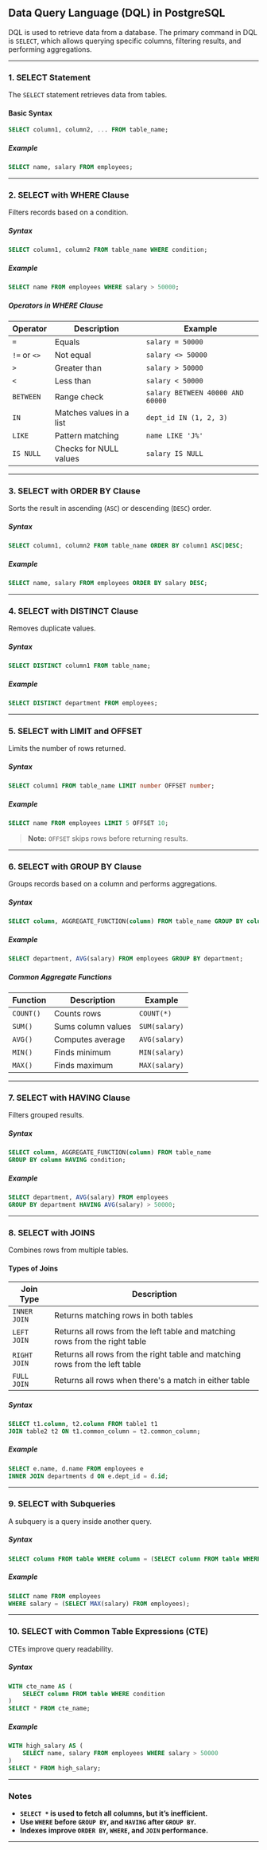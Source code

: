 ## **Data Query Language (DQL) in PostgreSQL**  

DQL is used to retrieve data from a database. The primary command in DQL is `SELECT`, which allows querying specific columns, filtering results, and performing aggregations.

---

### **1. SELECT Statement**  
The `SELECT` statement retrieves data from tables.

#### **Basic Syntax**  
```sql
SELECT column1, column2, ... FROM table_name;
```

##### **Example**  
```sql
SELECT name, salary FROM employees;
```

---

### **2. SELECT with WHERE Clause**  
Filters records based on a condition.

##### **Syntax**  
```sql
SELECT column1, column2 FROM table_name WHERE condition;
```

##### **Example**  
```sql
SELECT name FROM employees WHERE salary > 50000;
```

##### **Operators in WHERE Clause**  
| Operator | Description | Example |
|----------|-------------|---------|
| `=` | Equals | `salary = 50000` |
| `!=` or `<>` | Not equal | `salary <> 50000` |
| `>` | Greater than | `salary > 50000` |
| `<` | Less than | `salary < 50000` |
| `BETWEEN` | Range check | `salary BETWEEN 40000 AND 60000` |
| `IN` | Matches values in a list | `dept_id IN (1, 2, 3)` |
| `LIKE` | Pattern matching | `name LIKE 'J%'` |
| `IS NULL` | Checks for NULL values | `salary IS NULL` |

---

### **3. SELECT with ORDER BY Clause**  
Sorts the result in ascending (`ASC`) or descending (`DESC`) order.

##### **Syntax**  
```sql
SELECT column1, column2 FROM table_name ORDER BY column1 ASC|DESC;
```

##### **Example**  
```sql
SELECT name, salary FROM employees ORDER BY salary DESC;
```

---

### **4. SELECT with DISTINCT Clause**  
Removes duplicate values.

##### **Syntax**  
```sql
SELECT DISTINCT column1 FROM table_name;
```

##### **Example**  
```sql
SELECT DISTINCT department FROM employees;
```

---

### **5. SELECT with LIMIT and OFFSET**  
Limits the number of rows returned.

##### **Syntax**  
```sql
SELECT column1 FROM table_name LIMIT number OFFSET number;
```

##### **Example**  
```sql
SELECT name FROM employees LIMIT 5 OFFSET 10;
```
> **Note:** `OFFSET` skips rows before returning results.

---

### **6. SELECT with GROUP BY Clause**  
Groups records based on a column and performs aggregations.

##### **Syntax**  
```sql
SELECT column, AGGREGATE_FUNCTION(column) FROM table_name GROUP BY column;
```

##### **Example**  
```sql
SELECT department, AVG(salary) FROM employees GROUP BY department;
```

##### **Common Aggregate Functions**  
| Function | Description | Example |
|----------|-------------|---------|
| `COUNT()` | Counts rows | `COUNT(*)` |
| `SUM()` | Sums column values | `SUM(salary)` |
| `AVG()` | Computes average | `AVG(salary)` |
| `MIN()` | Finds minimum | `MIN(salary)` |
| `MAX()` | Finds maximum | `MAX(salary)` |

---

### **7. SELECT with HAVING Clause**  
Filters grouped results.

##### **Syntax**  
```sql
SELECT column, AGGREGATE_FUNCTION(column) FROM table_name 
GROUP BY column HAVING condition;
```

##### **Example**  
```sql
SELECT department, AVG(salary) FROM employees 
GROUP BY department HAVING AVG(salary) > 50000;
```

---

### **8. SELECT with JOINS**  
Combines rows from multiple tables.

#### **Types of Joins**  
| Join Type | Description |
|-----------|-------------|
| `INNER JOIN` | Returns matching rows in both tables |
| `LEFT JOIN` | Returns all rows from the left table and matching rows from the right table |
| `RIGHT JOIN` | Returns all rows from the right table and matching rows from the left table |
| `FULL JOIN` | Returns all rows when there's a match in either table |

##### **Syntax**  
```sql
SELECT t1.column, t2.column FROM table1 t1 
JOIN table2 t2 ON t1.common_column = t2.common_column;
```

##### **Example**  
```sql
SELECT e.name, d.name FROM employees e 
INNER JOIN departments d ON e.dept_id = d.id;
```

---

### **9. SELECT with Subqueries**  
A subquery is a query inside another query.

##### **Syntax**  
```sql
SELECT column FROM table WHERE column = (SELECT column FROM table WHERE condition);
```

##### **Example**  
```sql
SELECT name FROM employees 
WHERE salary = (SELECT MAX(salary) FROM employees);
```

---

### **10. SELECT with Common Table Expressions (CTE)**  
CTEs improve query readability.

##### **Syntax**  
```sql
WITH cte_name AS (
    SELECT column FROM table WHERE condition
)
SELECT * FROM cte_name;
```

##### **Example**  
```sql
WITH high_salary AS (
    SELECT name, salary FROM employees WHERE salary > 50000
)
SELECT * FROM high_salary;
```

---

### **Notes**  
- **`SELECT *` is used to fetch all columns, but it’s inefficient.**  
- **Use `WHERE` before `GROUP BY`, and `HAVING` after `GROUP BY`.**  
- **Indexes improve `ORDER BY`, `WHERE`, and `JOIN` performance.**  

---
